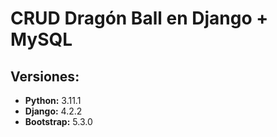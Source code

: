 #   CRUD Dragón  Ball en Django + MySQL

##  Versiones:
*   **Python:** 3.11.1
*   **Django:** 4.2.2
*   **Bootstrap:** 5.3.0


